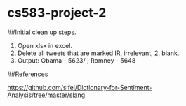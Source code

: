 # cs583-project-2


##Initial clean up steps.
1. Open xlsx in excel.
2. Delete all tweets that are marked IR, irrelevant, 2, blank.
3. Output: Obama - 5623/ ; Romney - 5648

##References

https://github.com/sifei/Dictionary-for-Sentiment-Analysis/tree/master/slang